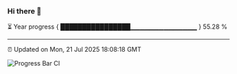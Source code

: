 ### Hi there 👋

⏳ Year progress { ████████████████▁▁▁▁▁▁▁▁▁▁▁▁▁▁ } 55.28 %

---

⏰ Updated on Mon, 21 Jul 2025 18:08:18 GMT

![Progress Bar CI](https://github.com/liununu/liununu/workflows/Progress%20Bar%20CI/badge.svg)
